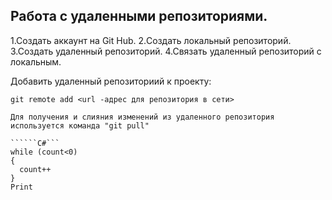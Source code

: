 ## Работа с удаленными репозиториями.
1.Создать аккаунт на Git Hub.
2.Создать локальный репозиторий.
3.Создать удаленный репозиторий.
4.Связать удаленный репозиторий с локальным.

Добавить удаленный репозиториий к проекту:
``````Bush
git remote add <url -адрес для репозитория в сети>
``````
`````````
Для получения и слияния изменений из удаленного репозитория 
используется команда "git pull"

``````C#```
while (count<0)
{
  count++
}
Print


````````````
